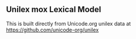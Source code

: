 Unilex mox Lexical Model
----------------------

This is built directly from Unicode.org unilex data at
https://github.com/unicode-org/unilex

